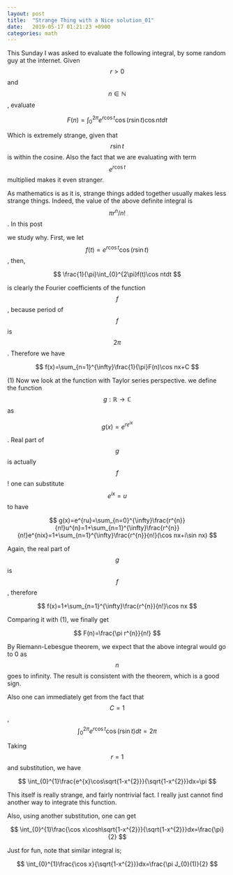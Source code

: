 ```yaml
---
layout: post
title:  "Strange Thing with a Nice solution_01"
date:   2019-05-17 01:21:23 +0900
categories: math
---
```


This Sunday I was asked to evaluate the following integral, by some
random guy at the internet. Given $$r>0$$ and $$n\in\mathbb{N}$$, evaluate

$$
F(n)=\int_{0}^{2\pi}e^{r\cos t}\cos(r\sin t)\cos ntdt
$$

Which is extremely strange, given that $$r\sin t$$ is within the cosine.
Also the fact that we are evaluating with term $$e^{r\cos t}$$multiplied
makes it even stranger.

As mathematics is as it is, strange things added together usually makes
less strange things. Indeed, the value of the above definite integral
is $$\pi r^{n}/n!$$. In this post

we study why. First, we let $$f(t)=e^{r\cos t}\cos(r\sin t)$$, then,

$$
\frac{1}{\pi}\int_{0}^{2\pi}f(t)\cos ntdt
$$

is clearly the Fourier coefficients of the function $$f$$, because
period of $$f$$ is $$2\pi$$. Therefore we have

$$
f(x)=\sum_{n=1}^{\infty}\frac{1}{\pi}F(n)\cos nx+C
$$

(1) Now we look at the function with Taylor series perspective. we
define the function $$g:\mathbb{R}\rightarrow\mathbb{C}$$ as

$$
g(x)=e^{re^{ix}}
$$

. Real part of $$g$$ is actually $$f$$! one can substitute $$e^{ix}=u$$
to have

$$
g(x)=e^{ru}=\sum_{n=0}^{\infty}\frac{r^{n}}{n!}u^{n}=1+\sum_{n=1}^{\infty}\frac{r^{n}}{n!}e^{nix}=1+\sum_{n=1}^{\infty}\frac{r^{n}}{n!}(\cos nx+i\sin nx)
$$

Again, the real part of $$g$$ is $$f$$, therefore

$$
f(x)=1+\sum_{n=1}^{\infty}\frac{r^{n}}{n!}\cos nx
$$

Comparing it with (1), we finally get

$$
F(n)=\frac{\pi r^{n}}{n!}
$$

By Riemann-Lebesgue theorem, we expect that the above integral would
go to 0 as $$n$$ goes to infinity. The result is consistent with the
theorem, which is a good sign.

Also one can immediately get from the fact that $$C=1$$,
$$
\int_{0}^{2\pi}e^{r\cos t}\cos(r\sin t)dt=2\pi
$$

Taking $$r=1$$ and substitution, we have

$$
\int_{0}^{1}\frac{e^{x}\cos\sqrt{1-x^{2}}}{\sqrt{1-x^{2}}}dx=\pi
$$

This itself is really strange, and fairly nontrivial fact. I really
just cannot find another way to integrate this function.

Also, using another substitution, one can get

$$
\int_{0}^{1}\frac{\cos x\cosh\sqrt{1-x^{2}}}{\sqrt{1-x^{2}}}dx=\frac{\pi}{2}
$$

Just for fun, note that similar integral is;

$$
\int_{0}^{1}\frac{\cos x}{\sqrt{1-x^{2}}}dx=\frac{\pi J_{0}(1)}{2}
$$
